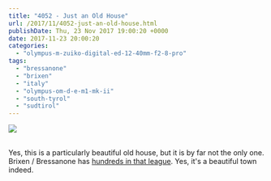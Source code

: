 ```yaml
---
title: "4052 - Just an Old House"
url: /2017/11/4052-just-an-old-house.html
publishDate: Thu, 23 Nov 2017 19:00:20 +0000
date: 2017-11-23 20:00:20
categories: 
  - "olympus-m-zuiko-digital-ed-12-40mm-f2-8-pro"
tags: 
  - "bressanone"
  - "brixen"
  - "italy"
  - "olympus-om-d-e-m1-mk-ii"
  - "south-tyrol"
  - "sudtirol"
---
```

<div class="container">
<div class="center"><a target="_blank" href="https://d25zfm9zpd7gm5.cloudfront.net/1200x1200/2017/20170513_160521_lr.jpg"><img class="webfeedsFeaturedVisual" src="https://d25zfm9zpd7gm5.cloudfront.net/0600x0600/2017/20170513_160521_lr.jpg" /></a></div>
</div>
<br />

Yes, this is a particularly beautiful old house, but it is by far not the only one. Brixen / Bressanone has <a href="https://de.wikipedia.org/wiki/Liste_der_Baudenkm%C3%A4ler_in_Brixen" rel="noopener" target="_blank">hundreds in that league</a>. Yes, it's a beautiful town indeed.

